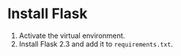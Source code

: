 # Install Flask

1. Activate the virtual environment.
2. Install Flask 2.3 and add it to `requirements.txt`.
